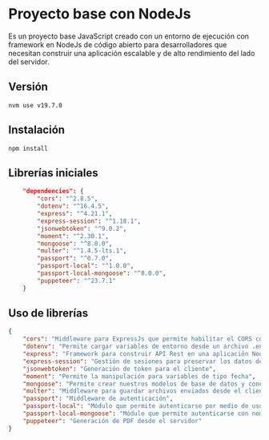 # Proyecto base con NodeJs
Es un proyecto base JavaScript creado con un entorno de ejecución con framework en NodeJs
de código abierto para desarrolladores que necesitan construir una aplicación 
escalable y de alto rendimiento del lado del servidor.

## Versión
`nvm use v19.7.0`

## Instalación
`npm install`

## Librerías iniciales
```json
    "dependencies": {
        "cors": "^2.8.5",
        "dotenv": "^16.4.5",
        "express": "^4.21.1",
        "express-session": "^1.18.1",
        "jsonwebtoken": "^9.0.2",
        "moment": "^2.30.1",
        "mongoose": "^8.8.0",
        "multer": "^1.4.5-lts.1",
        "passport": "^0.7.0",
        "passport-local": "^1.0.0",
        "passport-local-mongoose": "^8.0.0",
        "puppeteer": "^23.7.1"
    }
```

## Uso de librerías
```json
{
    "cors": "Middleware para ExpressJs que permite habilitar el CORS con varias opciones",
    "dotenv": "Permite cargar variables de entorno desde un archivo .env",
    "express": "Framework para construir API Rest en una aplicación NodeJs",
    "express-session": "Gestión de sesiones para preservar los datos de múltiples solicitudes del mismo cliente",
    "jsonwebtoken": "Generación de token para el cliente",
    "moment": "Permite la manipulación para variables de tipo fecha",
    "mongoose": "Permite crear nuestros modelos de base de datos y conexión hacia la misma",
    "multer": "Middleware para guardar archivos enviados desde el cliente",
    "passport": "Middleware de autenticación",
    "passport-local": "Módulo que permite autenticarse por medio de usuario y contraseña",
    "passport-local-mongoose": "Módulo que permite autenticarse con nombre de usuario y contraseña haciendo el guardado del hash y salt en un esquema de MongoDB",
    "puppeteer": "Generación de PDF desde el servidor"
}
```
